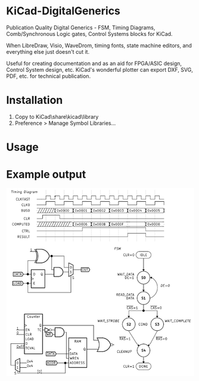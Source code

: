 # KiCad-DigitalGenerics
Publication Quality Digital Generics - FSM, Timing Diagrams, Comb/Synchronous Logic gates, Control Systems blocks for KiCad.

When LibreDraw, Visio, WaveDrom, timing fonts, state machine editors, and everything else just doesn't cut it.  

Useful for creating documentation and as an aid for FPGA/ASIC design, Control System design, etc. KiCad's wonderful plotter can export DXF, SVG, PDF, etc. for technical publication.  

# Installation
1.  Copy to KiCad\share\kicad\library
2.  Preference > Manage Symbol Libraries...

# Usage 

# Example output
![example_output](https://github.com/cplusruss/KiCad-DigitalGenerics/blob/main/dg.svg?raw=true)

